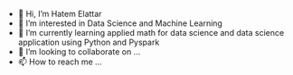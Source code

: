 - 👋 Hi, I’m Hatem Elattar
- 👀 I’m interested in Data Science and Machine Learning
- 🌱 I’m currently learning applied math for data science and data science application using Python and Pyspark
- 💞️ I’m looking to collaborate on ...
- 📫 How to reach me ...

<!---
hatemelattar/hatemelattar is a ✨ special ✨ repository because its `README.md` (this file) appears on your GitHub profile.
You can click the Preview link to take a look at your changes.
--->
